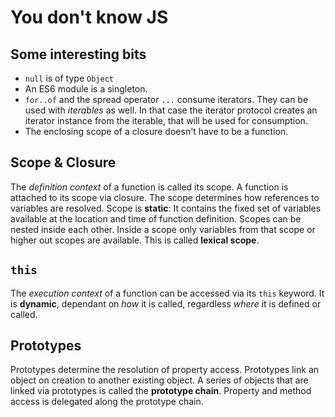 # You don't know JS

## Some interesting bits

- `null` is of type `Object`
- An ES6 module is a singleton.
- `for..of` and the spread operator `...` consume iterators. They can be used with _iterables_ as well.
  In that case the iterator protocol creates an iterator instance from the iterable, that will be used for consumption.
- The enclosing scope of a closure doesn't have to be a function.

## Scope & Closure

The _definition context_ of a function is called its scope. A function is attached to its scope via closure.
The scope determines how references to variables are resolved.
Scope is **static**: It contains the fixed set of variables available at the location and time of function definition.
Scopes can be nested inside each other. Inside a scope only variables from that scope or higher out scopes are available.
This is called **lexical scope**.

## `this`

The _execution context_ of a function can be accessed via its `this` keyword.
It is **dynamic**, dependant on _how_ it is called, regardless _where_ it is defined or called.

## Prototypes

Prototypes determine the resolution of property access. Prototypes link an object on creation to another existing object.
A series of objects that are linked via prototypes is called the **prototype chain**. Property and method access is delegated along the prototype chain.
